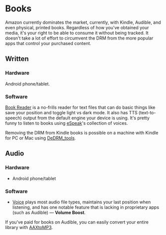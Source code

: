 # Books

Amazon currently dominates the market, currently, with Kindle, Audible, and even physical, printed books. Regardless of how you've obtained your media, it's your right to be able to consume it without being tracked. It doesn't take a lot of effort to circumvent the DRM from the more popular apps that control your purchased content.

## Written

### Hardware

Android phone/tablet.

### Software

[Book Reader](https://www.f-droid.org/en/packages/com.github.axet.bookreader/) is a no-frills reader for text files that can do basic things like save your position and toggle light vs dark mode. It also has TTS (text-to-speech) output from the default engine your device is using. It's pretty funny to listen to books using [eSpeak](https://f-droid.org/de/packages/com.reecedunn.espeak/)'s collection of voices.

Removing the DRM from Kindle books is possible on a machine with Kindle for PC or Mac using [DeDRM_tools](https://github.com/apprenticeharper/DeDRM_tools/wiki/Exactly-how-to-remove-DRM).

## Audio

### Hardware

- Android phone/tablet

### Software

- [Voice](https://f-droid.org/en/packages/de.ph1b.audiobook/) plays most audio file types, maintains your last position when listening, and has one notable feature that is lacking in proprietary apps (such as Audible) — **Volume Boost**.

If you've paid for books on Audible, you can easily convert your entire library with [AAXtoMP3](https://github.com/KrumpetPirate/AAXtoMP3).
